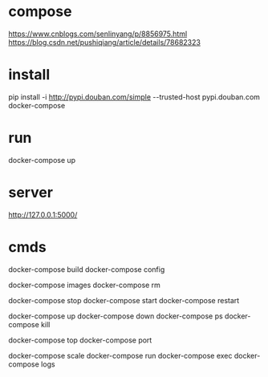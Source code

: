 # compose
https://www.cnblogs.com/senlinyang/p/8856975.html
https://blog.csdn.net/pushiqiang/article/details/78682323

# install
pip install -i http://pypi.douban.com/simple --trusted-host pypi.douban.com docker-compose

# run
docker-compose up

# server
http://127.0.0.1:5000/

# cmds
docker-compose build
docker-compose config

docker-compose images
docker-compose rm

docker-compose stop
docker-compose start
docker-compose restart

docker-compose up
docker-compose down
docker-compose ps
docker-compose kill

docker-compose top
docker-compose port

docker-compose scale
docker-compose run
docker-compose exec
docker-compose logs

